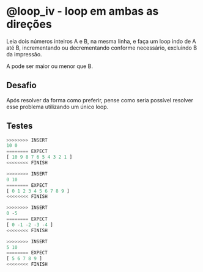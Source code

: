 # @loop_iv - loop em ambas as direções

Leia dois números inteiros A e B, na mesma linha, e faça um loop indo de A até B, incrementando ou decrementando conforme necessário, excluindo B da impressão.

A pode ser maior ou menor que B.

## Desafio

Após resolver da forma como preferir, pense como seria possível resolver esse problema utilizando um único loop.

## Testes

```py
>>>>>>>> INSERT
10 0
======== EXPECT
[ 10 9 8 7 6 5 4 3 2 1 ]
<<<<<<<< FINISH
```

```py
>>>>>>>> INSERT
0 10
======== EXPECT
[ 0 1 2 3 4 5 6 7 8 9 ]
<<<<<<<< FINISH
```

```py
>>>>>>>> INSERT
0 -5
======== EXPECT
[ 0 -1 -2 -3 -4 ]
<<<<<<<< FINISH
```

```py
>>>>>>>> INSERT
5 10
======== EXPECT
[ 5 6 7 8 9 ]
<<<<<<<< FINISH


```
